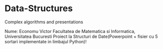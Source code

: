 # Data-Structures
Complex algorithms and presentations


Nume: Economu Victor
Facultatea de Matematica si Informatica, Universitatea Bucuresti
Proiect la Structuri de Date(Powerpoint + fisier cu 5 sortari implementate in limbajul Python)!

